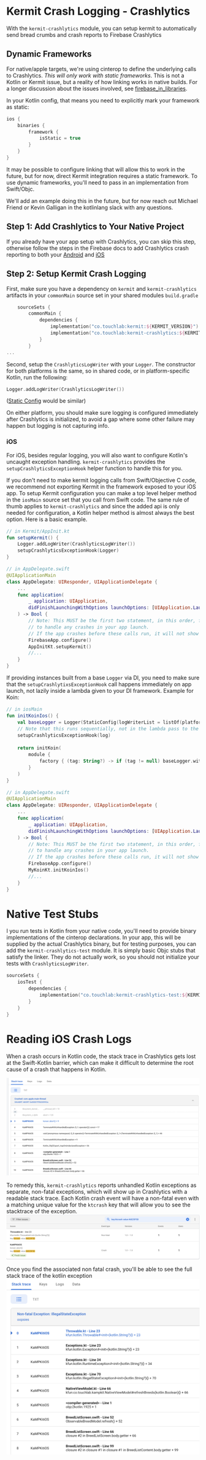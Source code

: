 # Kermit Crash Logging - Crashlytics

With the `kermit-crashlytics` module, you can setup kermit to automatically send bread crumbs and crash reports to 
Firebase Crashlytics

## Dynamic Frameworks

For native/apple targets, we're using cinterop to define the underlying calls to Crashlytics. *This will only work
with static frameworks*. This is not a Kotlin or Kermit issue, but a reality of how linking works in native builds. For
a longer discussion about the issues involved, see [firebase_in_libraries](https://github.com/firebase/firebase-ios-sdk/blob/master/docs/firebase_in_libraries.md).

In your Kotlin config, that means you need to explicitly mark your framework as static:

```kotlin
ios {
    binaries {
        framework {
            isStatic = true
        }
    }
}
```

It may be possible to configure linking that will allow this to work in the future, but for now, direct Kermit integration
requires a static framework. To use dynamic frameworks, you'll need to pass in an implementation from Swift/Objc.

We'll add an example doing this in the future, but for now reach out Michael Friend or Kevin Galligan in the kotlinlang 
slack with any questions.  

## Step 1: Add Crashlytics to Your Native Project
If you already have your app setup with Crashlytics, you can skip this step, otherwise follow the steps in the Firebase 
docs to add Crashlytics crash reporting to both your [Android](https://firebase.google.com/docs/crashlytics/get-started?authuser=0&platform=android) 
and [iOS](https://firebase.google.com/docs/crashlytics/get-started?authuser=0&platform=ios) 

## Step 2: Setup Kermit Crash Logging 
First, make sure you have a dependency on `kermit` and `kermit-crashlytics` artifacts in your `commonMain` source set in 
your shared modules `build.gradle`
```kotlin
    sourceSets {
        commonMain {
            dependencies {
                implementation("co.touchlab:kermit:${KERMIT_VERSION}")
                implementation("co.touchlab:kermit-crashlytics:${KERMIT_VERSION}")
            }
        }
...
```

Second, setup the `CrashlyticsLogWriter` with your `Logger`. The constructor for both platforms is the same, so in 
shared code, or in platform-specific Kotlin, run the following:

```kotlin
Logger.addLogWriter(CrashlyticsLogWriter())
```

([Static Config](../Kermit#local-configuration) would be similar)

On either  platform, you should make sure logging is configured immediately after Crashlytics is initialized, to avoid 
a gap where some other failure may happen but logging is not capturing info.

### iOS

For iOS, besides regular logging, you will also want to configure Kotlin's uncaught exception handling. `kermit-crashlytics` 
provides the `setupCrashlyticsExceptionHook` helper function to handle this for you.

If you don't need to make kermit logging calls from Swift/Objective C code, we recommend not exporting Kermit in the 
framework exposed to your iOS app. To setup Kermit configuration you can make a top level helper method in
the `iosMain` source set that you call from Swift code. The same rule of thumb applies
to `kermit-crashlytics` and since the added api is only needed for configuration, a Kotlin helper method is
almost always the best option. Here is a basic example.

```kotlin
// in Kermit/AppInit.kt
fun setupKermit() {
    Logger.addLogWriter(CrashlyticsLogWriter())
    setupCrashlyticsExceptionHook(Logger)
}
```

```swift
// in AppDelegate.swift
@UIApplicationMain
class AppDelegate: UIResponder, UIApplicationDelegate {
    ...
    func application(
        _ application: UIApplication, 
        didFinishLaunchingWithOptions launchOptions: [UIApplication.LaunchOptionsKey: Any]?
    ) -> Bool {
        // Note: This MUST be the first two statement, in this order, for Kermit and Crashlytics
        // to handle any crashes in your app launch. 
        // If the app crashes before these calls run, it will not show up properly in the dashboard
        FirebaseApp.configure()
        AppInitKt.setupKermit()
        //...
    }
}
```

If providing instances built from a base `Logger` via DI, you need to make sure that the `setupCrashlytixsExceptionHook` 
call happens immediately on app launch, not lazily inside a lambda given to your DI framework. 
Example for Koin: 
```kotlin
// in iosMain
fun initKoinIos() {
    val baseLogger = Logger(StaticConfig(logWriterList = listOf(platformLogWriter(), CrashlyticsLogWriter())))
    // Note that this runs sequentially, not in the lambda pass to the module function
    setupCrashlyticsExceptionHook(log)

    return initKoin(
        module { 
            factory { (tag: String?) -> if (tag != null) baseLogger.withTag(tag) else baseLogger }
        }
    )
}
```

```swift
// in AppDelegate.swift
@UIApplicationMain
class AppDelegate: UIResponder, UIApplicationDelegate {
    ...
    func application(
        _ application: UIApplication, 
        didFinishLaunchingWithOptions launchOptions: [UIApplication.LaunchOptionsKey: Any]?
    ) -> Bool {
        // Note: This MUST be the first two statement, in this order, for Kermit and Crashlytics
        // to handle any crashes in your app launch. 
        // If the app crashes before these calls run, it will not show up properly in the dashboard
        FirebaseApp.configure()
        MyKoinKt.initKoinIos()
        //...
    }
}
```

# Native Test Stubs

I you run tests in Kotlin from your native code, you'll need to provide binary implementations of the cinterop declarations.
In your app, this will be supplied by the actual Crashlytics binary, but for testing purposes, you can add the `kermit-crashlytics-test`
module. It is simply basic Objc stubs that satisfy the linker. They do not actually work, so you should not initialize your 
tests with `CrashlyticsLogWriter`.

```kotlin
sourceSets {
    iosTest {
        dependencies {
            implementation("co.touchlab:kermit-crashlytics-test:${KERMIT_VERSION}")
        }
    }
}
```

# Reading iOS Crash Logs
When a crash occurs in Kotlin code, the stack trace in Crashlytics gets lost at the Swift-Kotlin barrier, 
which can make it difficult to determine the root cause of a crash that happens in Kotlin. 

![](crashlytics_crash_event_stack.png)

To remedy this, `kermit-crashlytics` reports unhandled Kotlin exceptions as separate, non-fatal exceptions, which will show up in Crashlytics with a readable stack trace. Each Kotlin crash event will have a non-fatal even with a matching unique value for the `ktcrash` key that will allow you to see the stacktrace of the exception. 
![](crashlytics_ktcrash_key.png)

Once you find the associated non fatal crash, you'll be able to see the full stack trace of the kotlin exception
![](crashlytics_nonfatal_crash.png)
